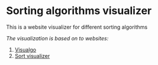# Sorting algorithms visualizer
This is a website visualizer for different sorting algorithms

*The visualization is based on to websites:*
1. [Visualgo](https://visualgo.net/en/sorting)
2. [Sort visualizer](https://sortvisualizer.com/)


